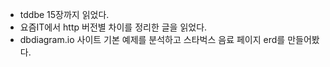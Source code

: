 - tddbe 15장까지 읽었다.
- 요즘IT에서 http 버전별 차이를 정리한 글을 읽었다.
- dbdiagram.io 사이트 기본 예제를 분석하고 스타벅스 음료 페이지 erd를 만들어봤다.
